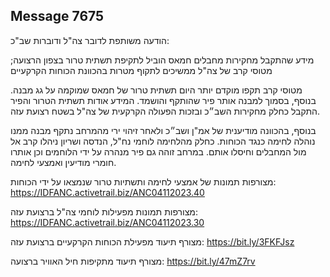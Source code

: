 ## Message 7675

הודעה משותפת לדובר צה"ל ודוברות שב"כ:

מידע שהתקבל מחקירות מחבלים חמאס הוביל לתקיפת תשתית טרור בצפון הרצועה; מטוסי קרב של צה"ל ממשיכים לתקוף מטרות בהכוונת הכוחות הקרקעיים

מטוסי קרב תקפו מוקדם יותר היום תשתית טרור של חמאס שמוקמה על גג מבנה. בנוסף, בסמוך למבנה אותר פיר שהותקף והושמד. המידע אודות תשתית הטרור והפיר התקבל כחלק מחקירות השב״כ ובזכות הפעולה הקרקעית של צה"ל בשטח רצועת עזה.

בנוסף, בהכוונה מודיענית של אמ"ן ושב״כ ולאחר זיהוי ירי מהמרחב נתקף מבנה ממנו נוהלה לחימה כנגד הכוחות. כחלק מהלחימה לוחמי נח"ל, הנדסה ושריון ניהלו קרב אל מול המחבלים וחיסלו אותם. במרחב זוהה גם פיר מנהרה על ידי הלוחמים וכן אותרו חומרי מודיעין ואמצעי לחימה.

מצורפות תמונות של אמצעי לחימה ותשתיות טרור שנמצאו על ידי הכוחות: https://IDFANC.activetrail.biz/ANC04112023.40

מצורפות תמונות מפעילות לוחמי צה"ל ברצועת עזה: https://IDFANC.activetrail.biz/ANC04112023.30

מצורף תיעוד מפעילת הכוחות הקרקעיים ברצועת עזה: https://bit.ly/3FKFJsz

מצורף תיעוד מתקיפות חיל האוויר ברצועה: https://bit.ly/47mZ7rv

